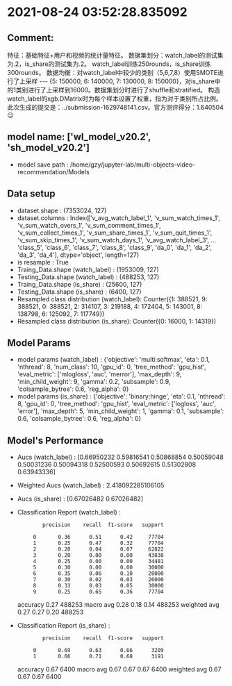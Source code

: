# 2021-08-24 03:52:28.835092

## Comment: 
特征：基础特征+用户和视频的统计量特征。
数据集划分：watch_label的测试集为.2，is_share的测试集为.2。
watch_label训练250rounds，is_share训练300rounds。
数据均衡：对watch_label中较少的类别（5,6,7,8）使用SMOTE进行了上采样 --- {5: 150000, 6: 140000, 7: 130000, 8: 150000}，对is_share中的1类别进行了上采样到16000。数据集划分时进行了shuffle和stratified。
构造watch_label的xgb.DMatrix时为每个样本设置了权重，指为对于类别所占比例。
此次生成的提交是：../submission-1629748141.csv。官方测评得分：1.640504😐

## model name: ['wl_model_v20.2', 'sh_model_v20.2']
- model save path : /home/gzy/jupyter-lab/multi-objects-video-recommendation/Models

## Data setup
- dataset.shape : (7353024, 127)
- dataset.columns : Index(['v_avg_watch_label_1', 'v_sum_watch_times_1', 'v_sum_watch_overs_1',
       'v_sum_comment_times_1', 'v_sum_collect_times_1', 'v_sum_share_times_1',
       'v_sum_quit_times_1', 'v_sum_skip_times_1', 'v_sum_watch_days_1',
       'v_avg_watch_label_3',
       ...
       'class_5', 'class_6', 'class_7', 'class_8', 'class_9', 'da_0', 'da_1',
       'da_2', 'da_3', 'da_4'],
      dtype='object', length=127)
- is resample : True
- Traing_Data.shape (watch_label)  : (1953009, 127)
- Testing_Data.shape (watch_label) : (488253, 127)
- Traing_Data.shape (is_share)  : (25600, 127)
- Testing_Data.shape (is_share) : (6400, 127)
- Resampled class distribution (watch_label): 
Counter({1: 388521, 9: 388521, 0: 388521, 2: 314107, 3: 219188, 4: 172404, 5: 143001, 8: 138798, 6: 125092, 7: 117749})
- Resampled class distribution (is_share): 
Counter({0: 16000, 1: 14319})

## Model Params
- model params (watch_label) : 
{'objective': 'multi:softmax', 'eta': 0.1, 'nthread': 8, 'num_class': 10, 'gpu_id': 0, 'tree_method': 'gpu_hist', 'eval_metric': ['mlogloss', 'auc', 'merror'], 'max_depth': 9, 'min_child_weight': 9, 'gamma': 0.2, 'subsample': 0.9, 'colsample_bytree': 0.6, 'reg_alpha': 0}
- model params (is_share) : 
{'objective': 'binary:hinge', 'eta': 0.1, 'nthread': 8, 'gpu_id': 0, 'tree_method': 'gpu_hist', 'eval_metric': ['logloss', 'auc', 'error'], 'max_depth': 5, 'min_child_weight': 1, 'gamma': 0.1, 'subsample': 0.6, 'colsample_bytree': 0.6, 'reg_alpha': 0}

## Model's Performance
- Aucs (watch_label) : [0.66950232 0.59816541 0.50868854 0.50059048 0.50031236 0.50094318
 0.52500593 0.50692615 0.51302808 0.63943336]
- Weighted Aucs (watch_label) : 2.418092285106105
- Aucs (is_share) : [0.67026482 0.67026482]
- Classification Report (watch_label) : 

              precision    recall  f1-score   support

           0       0.36      0.51      0.42     77704
           1       0.25      0.47      0.32     77704
           2       0.20      0.04      0.07     62822
           3       0.20      0.00      0.00     43838
           4       0.25      0.00      0.00     34481
           5       0.30      0.00      0.00     30000
           6       0.35      0.06      0.10     28000
           7       0.30      0.02      0.03     26000
           8       0.33      0.03      0.05     30000
           9       0.25      0.65      0.36     77704

    accuracy                           0.27    488253
   macro avg       0.28      0.18      0.14    488253
weighted avg       0.27      0.27      0.20    488253

- Classification Report (is_share) : 

              precision    recall  f1-score   support

           0       0.69      0.63      0.66      3209
           1       0.66      0.71      0.68      3191

    accuracy                           0.67      6400
   macro avg       0.67      0.67      0.67      6400
weighted avg       0.67      0.67      0.67      6400


